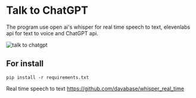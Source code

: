 # Talk to ChatGPT

The program use open ai's whisper for real time speech to text, elevenlabs api for text to voice and ChatGPT api.

![talk to chatgpt](https://github.com/alanahmet/talk-to-chatgpt/blob/main/ex.gif?raw=true)


## For install
```
pip install -r requirements.txt
```

Real time speech to text https://github.com/davabase/whisper_real_time
